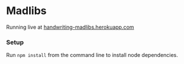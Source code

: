 # Madlibs

Running live at [handwriting-madlibs.herokuapp.com](https://handwriting-madlibs.herokuapp.com/)

### Setup ###
Run ```npm install``` from the command line to install node dependencies.
